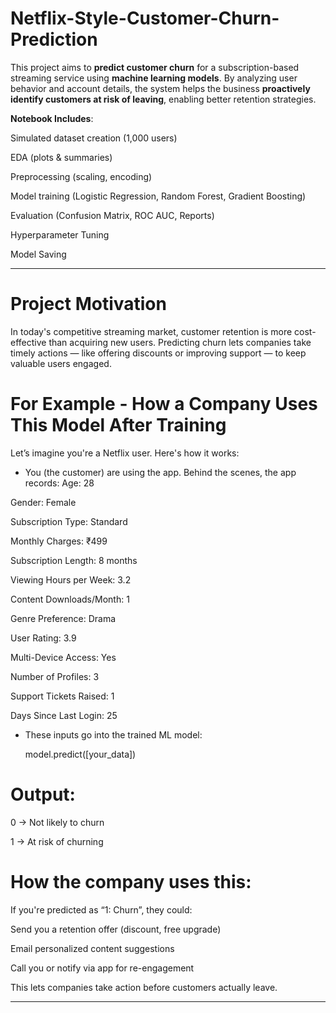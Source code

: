 # Netflix-Style-Customer-Churn-Prediction

This project aims to **predict customer churn** for a subscription-based streaming service using **machine learning models**. By analyzing user behavior and account details, the system helps the business **proactively identify customers at risk of leaving**, enabling better retention strategies.

 **Notebook Includes**:

Simulated dataset creation (1,000 users)

EDA (plots & summaries)

Preprocessing (scaling, encoding)

Model training (Logistic Regression, Random Forest, Gradient Boosting)

Evaluation (Confusion Matrix, ROC AUC, Reports)

Hyperparameter Tuning

Model Saving

---

#  Project Motivation

In today's competitive streaming market, customer retention is more cost-effective than acquiring new users. Predicting churn lets companies take timely actions — like offering discounts or improving support — to keep valuable users engaged.
# For Example - How a Company Uses This Model After Training
Let’s imagine you're a Netflix user. Here's how it works:

* You (the customer) are using the app. Behind the scenes, the app records:
Age: 28

Gender: Female

Subscription Type: Standard

Monthly Charges: ₹499

Subscription Length: 8 months

Viewing Hours per Week: 3.2

Content Downloads/Month: 1

Genre Preference: Drama

User Rating: 3.9

Multi-Device Access: Yes

Number of Profiles: 3

Support Tickets Raised: 1

Days Since Last Login: 25

- These inputs go into the trained ML model:
  
  model.predict([your_data])

 # Output:
 
0 → Not likely to churn

1 → At risk of churning

# How the company uses this:
If you're predicted as “1: Churn”, they could:

Send you a retention offer (discount, free upgrade)

Email personalized content suggestions

Call you or notify via app for re-engagement

This lets companies take action before customers actually leave.



---
